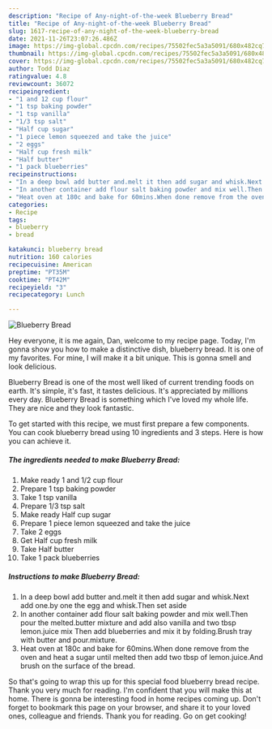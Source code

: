 ```yaml
---
description: "Recipe of Any-night-of-the-week Blueberry Bread"
title: "Recipe of Any-night-of-the-week Blueberry Bread"
slug: 1617-recipe-of-any-night-of-the-week-blueberry-bread
date: 2021-11-26T23:07:26.486Z
image: https://img-global.cpcdn.com/recipes/75502fec5a3a5091/680x482cq70/blueberry-bread-recipe-main-photo.jpg
thumbnail: https://img-global.cpcdn.com/recipes/75502fec5a3a5091/680x482cq70/blueberry-bread-recipe-main-photo.jpg
cover: https://img-global.cpcdn.com/recipes/75502fec5a3a5091/680x482cq70/blueberry-bread-recipe-main-photo.jpg
author: Todd Diaz
ratingvalue: 4.8
reviewcount: 36072
recipeingredient:
- "1 and 12 cup flour"
- "1 tsp baking powder"
- "1 tsp vanilla"
- "1/3 tsp salt"
- "Half cup sugar"
- "1 piece lemon squeezed and take the juice"
- "2 eggs"
- "Half cup fresh milk"
- "Half butter"
- "1 pack blueberries"
recipeinstructions:
- "In a deep bowl add butter and.melt it then add sugar and whisk.Next add one.by one the egg and whisk.Then set aside"
- "In another container add flour salt baking powder and mix well.Then pour the melted.butter mixture and add also vanilla and two tbsp lemon.juice mix Then add blueberries and mix it by folding.Brush tray with butter and pour.mixture."
- "Heat oven at 180c and bake for 60mins.When done remove from the oven and heat a sugar until melted then add two tbsp of lemon.juice.And brush on the surface of the bread."
categories:
- Recipe
tags:
- blueberry
- bread

katakunci: blueberry bread 
nutrition: 160 calories
recipecuisine: American
preptime: "PT35M"
cooktime: "PT42M"
recipeyield: "3"
recipecategory: Lunch

---
```



![Blueberry Bread](https://img-global.cpcdn.com/recipes/75502fec5a3a5091/680x482cq70/blueberry-bread-recipe-main-photo.jpg)

Hey everyone, it is me again, Dan, welcome to my recipe page. Today, I'm gonna show you how to make a distinctive dish, blueberry bread. It is one of my favorites. For mine, I will make it a bit unique. This is gonna smell and look delicious.



Blueberry Bread is one of the most well liked of current trending foods on earth. It's simple, it's fast, it tastes delicious. It's appreciated by millions every day. Blueberry Bread is something which I've loved my whole life. They are nice and they look fantastic.


To get started with this recipe, we must first prepare a few components. You can cook blueberry bread using 10 ingredients and 3 steps. Here is how you can achieve it.

<!--inarticleads1-->

##### The ingredients needed to make Blueberry Bread:

1. Make ready 1 and 1/2 cup flour
1. Prepare 1 tsp baking powder
1. Take 1 tsp vanilla
1. Prepare 1/3 tsp salt
1. Make ready Half cup sugar
1. Prepare 1 piece lemon squeezed and take the juice
1. Take 2 eggs
1. Get Half cup fresh milk
1. Take Half butter
1. Take 1 pack blueberries




<!--inarticleads2-->

##### Instructions to make Blueberry Bread:

1. In a deep bowl add butter and.melt it then add sugar and whisk.Next add one.by one the egg and whisk.Then set aside
1. In another container add flour salt baking powder and mix well.Then pour the melted.butter mixture and add also vanilla and two tbsp lemon.juice mix Then add blueberries and mix it by folding.Brush tray with butter and pour.mixture.
1. Heat oven at 180c and bake for 60mins.When done remove from the oven and heat a sugar until melted then add two tbsp of lemon.juice.And brush on the surface of the bread.




So that's going to wrap this up for this special food blueberry bread recipe. Thank you very much for reading. I'm confident that you will make this at home. There is gonna be interesting food in home recipes coming up. Don't forget to bookmark this page on your browser, and share it to your loved ones, colleague and friends. Thank you for reading. Go on get cooking!

